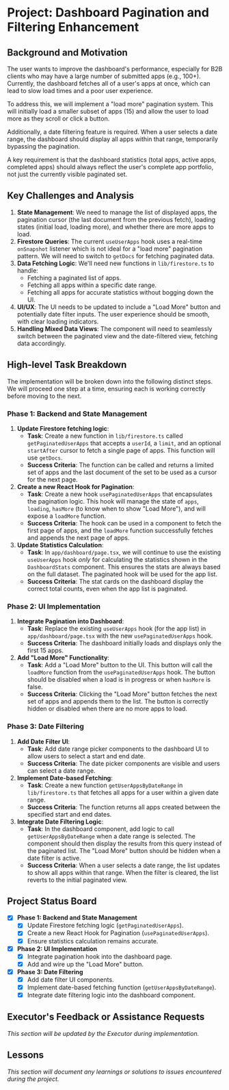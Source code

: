 # Project: Dashboard Pagination and Filtering Enhancement

## Background and Motivation

The user wants to improve the dashboard's performance, especially for B2B clients who may have a large number of submitted apps (e.g., 100+). Currently, the dashboard fetches all of a user's apps at once, which can lead to slow load times and a poor user experience.

To address this, we will implement a "load more" pagination system. This will initially load a smaller subset of apps (15) and allow the user to load more as they scroll or click a button.

Additionally, a date filtering feature is required. When a user selects a date range, the dashboard should display all apps within that range, temporarily bypassing the pagination.

A key requirement is that the dashboard statistics (total apps, active apps, completed apps) should always reflect the user's complete app portfolio, not just the currently visible paginated set.

## Key Challenges and Analysis

1.  **State Management**: We need to manage the list of displayed apps, the pagination cursor (the last document from the previous fetch), loading states (initial load, loading more), and whether there are more apps to load.
2.  **Firestore Queries**: The current `useUserApps` hook uses a real-time `onSnapshot` listener which is not ideal for a "load more" pagination pattern. We will need to switch to `getDocs` for fetching paginated data.
3.  **Data Fetching Logic**: We'll need new functions in `lib/firestore.ts` to handle:
    *   Fetching a paginated list of apps.
    *   Fetching all apps within a specific date range.
    *   Fetching all apps for accurate statistics without bogging down the UI.
4.  **UI/UX**: The UI needs to be updated to include a "Load More" button and potentially date filter inputs. The user experience should be smooth, with clear loading indicators.
5.  **Handling Mixed Data Views**: The component will need to seamlessly switch between the paginated view and the date-filtered view, fetching data accordingly.

## High-level Task Breakdown

The implementation will be broken down into the following distinct steps. We will proceed one step at a time, ensuring each is working correctly before moving to the next.

### Phase 1: Backend and State Management

1.  **Update Firestore fetching logic**:
    *   **Task**: Create a new function in `lib/firestore.ts` called `getPaginatedUserApps` that accepts a `userId`, a `limit`, and an optional `startAfter` cursor to fetch a single page of apps. This function will use `getDocs`.
    *   **Success Criteria**: The function can be called and returns a limited set of apps and the last document of the set to be used as a cursor for the next page.
2.  **Create a new React Hook for Pagination**:
    *   **Task**: Create a new hook `usePaginatedUserApps` that encapsulates the pagination logic. This hook will manage the state of `apps`, `loading`, `hasMore` (to know when to show "Load More"), and will expose a `loadMore` function.
    *   **Success Criteria**: The hook can be used in a component to fetch the first page of apps, and the `loadMore` function successfully fetches and appends the next page of apps.
3.  **Update Statistics Calculation**:
    *   **Task**: In `app/dashboard/page.tsx`, we will continue to use the existing `useUserApps` hook *only* for calculating the statistics shown in the `DashboardStats` component. This ensures the stats are always based on the full dataset. The paginated hook will be used for the app list.
    *   **Success Criteria**: The stat cards on the dashboard display the correct total counts, even when the app list is paginated.

### Phase 2: UI Implementation

1.  **Integrate Pagination into Dashboard**:
    *   **Task**: Replace the existing `useUserApps` hook (for the app list) in `app/dashboard/page.tsx` with the new `usePaginatedUserApps` hook.
    *   **Success Criteria**: The dashboard initially loads and displays only the first 15 apps.
2.  **Add "Load More" Functionality**:
    *   **Task**: Add a "Load More" button to the UI. This button will call the `loadMore` function from the `usePaginatedUserApps` hook. The button should be disabled when a load is in progress or when `hasMore` is false.
    *   **Success Criteria**: Clicking the "Load More" button fetches the next set of apps and appends them to the list. The button is correctly hidden or disabled when there are no more apps to load.

### Phase 3: Date Filtering

1.  **Add Date Filter UI**:
    *   **Task**: Add date range picker components to the dashboard UI to allow users to select a start and end date.
    *   **Success Criteria**: The date picker components are visible and users can select a date range.
2.  **Implement Date-based Fetching**:
    *   **Task**: Create a new function `getUserAppsByDateRange` in `lib/firestore.ts` that fetches all apps for a user within a given date range.
    *   **Success Criteria**: The function returns all apps created between the specified start and end dates.
3.  **Integrate Date Filtering Logic**:
    *   **Task**: In the dashboard component, add logic to call `getUserAppsByDateRange` when a date range is selected. The component should then display the results from this query instead of the paginated list. The "Load More" button should be hidden when a date filter is active.
    *   **Success Criteria**: When a user selects a date range, the list updates to show all apps within that range. When the filter is cleared, the list reverts to the initial paginated view.

## Project Status Board

- [x] **Phase 1: Backend and State Management**
    - [x] Update Firestore fetching logic (`getPaginatedUserApps`).
    - [x] Create a new React Hook for Pagination (`usePaginatedUserApps`).
    - [x] Ensure statistics calculation remains accurate.
- [x] **Phase 2: UI Implementation**
    - [x] Integrate pagination hook into the dashboard page.
    - [x] Add and wire up the "Load More" button.
- [x] **Phase 3: Date Filtering**
    - [x] Add date filter UI components.
    - [x] Implement date-based fetching function (`getUserAppsByDateRange`).
    - [x] Integrate date filtering logic into the dashboard component.

## Executor's Feedback or Assistance Requests

*This section will be updated by the Executor during implementation.*

## Lessons

*This section will document any learnings or solutions to issues encountered during the project.*
